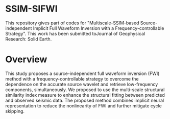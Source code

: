 # SSIM-SIFWI
This repository gives part of codes for "Multiscale-SSIM-based Source-independent Implicit Full Waveform Inversion with a Frequency-controllable Strategy". This work has been submitted toJournal of Geophysical Research: Solid Earth.

# Overview
This study proposes a source-independent full waveform inversion (FWI) method with a frequency-controllable strategy to overcome the dependence on the accurate source wavelet and retrieve low-frequency components, simultaneously. We proposed to use the multi-scale structural similarity index measure to enhance the structural fitting between predicted and observed seismic data. The proposed method combines implicit neural representation to reduce the nonlinearity of FWI and further mitigate cycle skipping.
